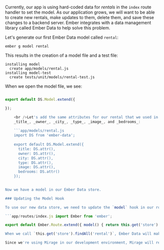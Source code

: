Currently, our app is using hard-coded data for *rentals* in the `index` route handler to set the model. As our application grows, we will want to be able to create new rentals, make updates to them, delete them, and save these changes to a backend server. Ember integrates with a data management library called Ember Data to help solve this problem.

Let's generate our first Ember Data model called `rental`:

```shell
ember g model rental
```

This results in the creation of a model file and a test file:

```shell
installing model
  create app/models/rental.js
installing model-test
  create tests/unit/models/rental-test.js
```

When we open the model file, we see:

```app/models/rental.js import DS from 'ember-data';

export default DS.Model.extend({

});

    <br />Let's add the same attributes for our rental that we used in our hard-coded array of JavaScript objects -
    _title_, _owner_, _city_, _type_, _image_, and _bedrooms_:
    
    ```app/models/rental.js
    import DS from 'ember-data';
    
    export default DS.Model.extend({
      title: DS.attr(),
      owner: DS.attr(),
      city: DS.attr(),
      type: DS.attr(),
      image: DS.attr(),
      bedrooms: DS.attr()
    });
    

Now we have a model in our Ember Data store.

### Updating the Model Hook

To use our new data store, we need to update the `model` hook in our route handler.

```app/routes/index.js import Ember from 'ember';

export default Ember.Route.extend({ model() { return this.get('store').findAll('rental'); } }); ```

When we call `this.get('store').findAll('rental')`, Ember Data will make a GET request to `/rentals`. You can read more about Ember Data in the [Models section](../../models/).

Since we're using Mirage in our development environment, Mirage will return the data we've provided. When we deploy our app to a production server, we will need to provide a backend for Ember Data to communicate with.